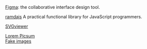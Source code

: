 [Figma](https://www.figma.com/): the collaborative interface design tool.  

[ramdajs](https://ramdajs.com/) A practical functional library for JavaScript programmers.  

[SVGviewer](https://www.svgviewer.dev/)

[Lorem Picsum](https://picsum.photos/)  
[Fake images](https://fakeimg.pl/)


